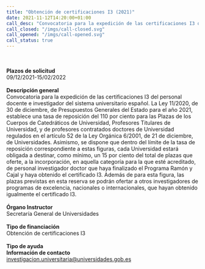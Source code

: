 ```yaml
---
title: "Obtención de certificaciones I3 (2021)"
date: 2021-11-12T14:20:00+01:00
call_desc: "Convocatoria para la expedición de las certificaciones I3 del personal docente e investigador del sistema universitario ..."
call_closed: "/imgs/call-closed.svg"
call_opened: "/imgs/call-opened.svg"
call_status: true
---
```

<br><br><b>Plazos de solicitud</b><br>
09/12/2021-15/02/2022
<br><br><b>Descripción general</b><br>
Convocatoria para la expedici&oacute;n de las certificaciones I3 del personal docente e investigador del sistema universitario espa&ntilde;ol.
La Ley 11/2020, de 30 de diciembre, de Presupuestos Generales del Estado para el a&ntilde;o 2021, establece una tasa de reposici&oacute;n del 110 por ciento para las Plazas de&nbsp;los Cuerpos de Catedr&aacute;ticos de Universidad, Profesores Titulares de Universidad, y de profesores contratados doctores de Universidad regulados en el art&iacute;culo 52 de la Ley Org&aacute;nica 6/2001, de 21 de diciembre, de Universidades. Asimismo, se dispone que dentro del l&iacute;mite de la tasa de reposici&oacute;n correspondiente a estas figuras, cada Universidad estar&aacute; obligada a destinar, como m&iacute;nimo, un 15 por ciento del total de plazas que oferte, a la incorporaci&oacute;n, en aquella categor&iacute;a para la que est&eacute; acreditado, de personal investigador doctor que haya finalizado el Programa Ram&oacute;n y Cajal y haya obtenido el certificado I3. Adem&aacute;s de para esta figura, las plazas previstas en esta reserva se podr&aacute;n ofertar a otros investigadores de programas de excelencia, nacionales o internacionales, que hayan obtenido igualmente el certificado I3.<br><br>
<b>Órgano Instructor</b><br>
Secretaría General de Universidades
<br><br><b>Tipo de financiación</b><br>
Obtención de certificaciones I3<br><br>
<b>Tipo de ayuda</b><br>
<b>Información de contacto</b><br> 
<a href="mailto:investigacion.universitaria@universidades.gob.es" target="_blank" rel="noopener">investigacion.universitaria@universidades.gob.es</a>

